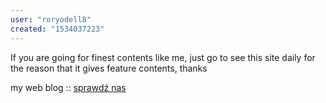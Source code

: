 ```yaml
---
user: "roryodell8"
created: "1534037223"
---
```


If you are going for finest contents like me, just go to see this 
site daily for the reason that it gives feature contents, thanks

my web blog :: <a href="http://tapastic.com/upoymy">sprawdź nas</a>
